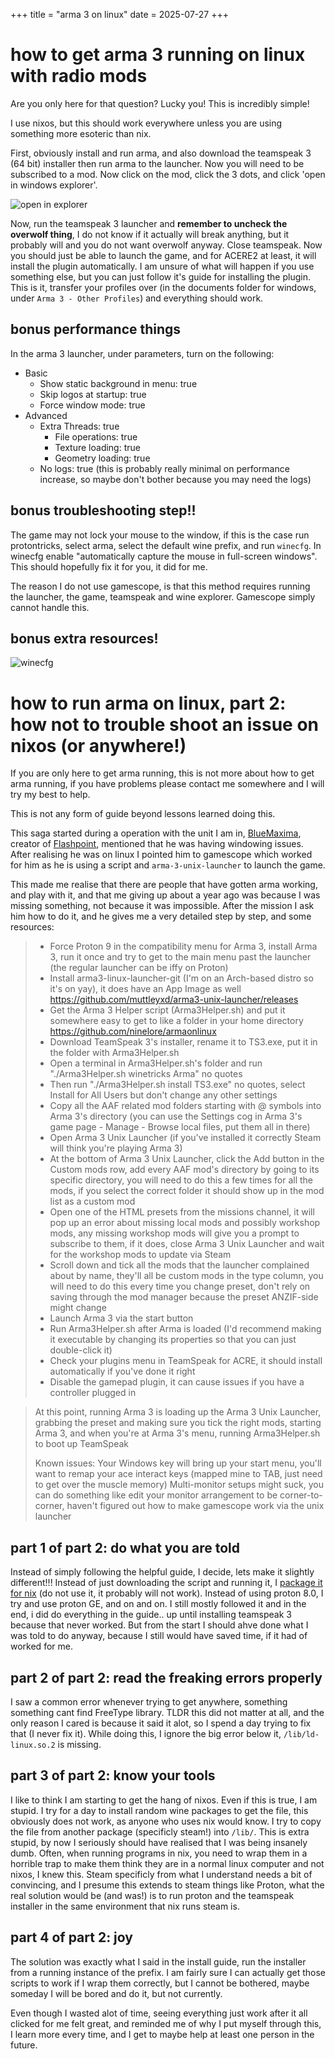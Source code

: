 +++
title = "arma 3 on linux"
date = 2025-07-27
+++

# how to get arma 3 running on linux with radio mods
Are you only here for that question? Lucky you! This is incredibly simple!

I use nixos, but this should work everywhere unless you are using something more esoteric than nix.

First, obviously install and run arma, and also download the teamspeak 3 (64 bit) installer then run arma to the launcher. Now you will need to be subscribed to a mod. Now click on the mod, click the 3 dots, and click 'open in windows explorer'.

![open in explorer](./open-in-explorer.png)

Now, run the teamspeak 3 launcher and **remember to uncheck the overwolf thing**, I do not know if it actually will break anything, but it probably will and you do not want overwolf anyway. Close teamspeak. Now you should just be able to launch the game, and for ACERE2 at least, it will install the plugin automatically. I am unsure of what will happen if you use something else, but you can just follow it's guide for installing the plugin. This is it, transfer your profiles over (in the documents folder for windows, under `Arma 3 - Other Profiles`) and everything should work.

## bonus performance things
In the arma 3 launcher, under parameters, turn on the following:
- Basic
  - Show static background in menu: true
  - Skip logos at startup: true
  - Force window mode: true
- Advanced
  - Extra Threads: true
    - File operations: true
    - Texture loading: true
    - Geometry loading: true
  - No logs: true (this is probably really minimal on performance increase, so maybe don't bother because you may need the logs)

## bonus troubleshooting step!!
The game may not lock your mouse to the window, if this is the case run protontricks, select arma, select the default wine prefix, and run `winecfg`. In winecfg enable "automatically capture the mouse in full-screen windows". This should hopefully fix it for you, it did for me.

The reason I do not use gamescope, is that this method requires running the launcher, the game, teamspeak and wine explorer. Gamescope simply cannot handle this.

## bonus extra resources!


![winecfg](./winecfg.png)

# how to run arma on linux, part 2: how not to trouble shoot an issue on nixos (or anywhere!)
If you are only here to get arma running, this is not more about how to get arma running, if you have problems please contact me somewhere and I will try my best to help.

This is not any form of guide beyond lessons learned doing this.

This saga started during a operation with the unit I am in, [BlueMaxima](<https://bluemaxima.org/>), creator of [Flashpoint](<https://flashpointarchive.org/>), mentioned that he was having windowing issues. After realising he was on linux I pointed him to gamescope which worked for him as he is using a script and `arma-3-unix-launcher` to launch the game.

This made me realise that there are people that have gotten arma working, and play with it, and that me giving up about a year ago was because I was missing something, not because it was impossible. After the mission I ask him how to do it, and he gives me a very detailed step by step, and some resources:

> - Force Proton 9 in the compatibility menu for Arma 3, install Arma 3, run it once and try to get to the main menu past the launcher (the regular launcher can be iffy on Proton)
> - Install arma3-linux-launcher-git (I'm on an Arch-based distro so it's on yay), it does have an App Image as well https://github.com/muttleyxd/arma3-unix-launcher/releases
> - Get the Arma 3 Helper script (Arma3Helper.sh) and put it somewhere easy to get to like a folder in your home directory https://github.com/ninelore/armaonlinux
> - Download TeamSpeak 3's installer, rename it to TS3.exe, put it in the folder with Arma3Helper.sh
> - Open a terminal in Arma3Helper.sh's folder and run "./Arma3Helper.sh winetricks Arma" no quotes
> - Then run "./Arma3Helper.sh install TS3.exe" no quotes, select Install for All Users but don't change any other settings
> - Copy all the AAF related mod folders starting with @ symbols into Arma 3's directory (you can use the Settings cog in Arma 3's game page - Manage - Browse local files, put them all in there)
> - Open Arma 3 Unix Launcher (if you've installed it correctly Steam will think you're playing Arma 3)
> - At the bottom of Arma 3 Unix Launcher, click the Add button in the Custom mods row, add every AAF mod's directory by going to its specific directory, you will need to do this a few times for all the mods, if you select the correct folder it should show up in the mod list as a custom mod
> - Open one of the HTML presets from the missions channel, it will pop up an error about missing local mods and possibly workshop mods, any missing workshop mods will give you a prompt to subscribe to them, if it does, close Arma 3 Unix Launcher and wait for the workshop mods to update via Steam
> - Scroll down and tick all the mods that the launcher complained about by name, they'll all be custom mods in the type column, you will need to do this every time you change preset, don't rely on saving through the mod manager because the preset ANZIF-side might change
 > - Launch Arma 3 via the start button
> - Run Arma3Helper.sh after Arma is loaded (I'd recommend making it executable by changing its properties so that you can just double-click it)
> - Check your plugins menu in TeamSpeak for ACRE, it should install automatically if you've done it right
> - Disable the gamepad plugin, it can cause issues if you have a controller plugged in

> At this point, running Arma 3 is loading up the Arma 3 Unix Launcher, grabbing the preset and making sure you tick the right mods, starting Arma 3, and when you're at Arma 3's menu, running Arma3Helper.sh to boot up TeamSpeak
> 
> Known issues:
> Your Windows key will bring up your start menu, you'll want to remap your ace interact keys (mapped mine to TAB, just need to get over the muscle memory)
> Multi-monitor setups might suck, you can do something like edit your monitor arrangement to be corner-to-corner, haven't figured out how to make gamescope work via the unix launcher

## part 1 of part 2: do what you are told
Instead of simply following the helpful guide, I decide, lets make it slightly different!!! Instead of just downloading the script and running it, I [package it for nix](<https://github.com/skoove/arma3helper-flake>) (do not use it, it probably will not work). Instead of using proton 8.0, I try and use proton GE, and on and on. I still mostly followed it and in the end, i did do everything in the guide.. up until installing teamspeak 3 because that never worked. But from the start I should ahve done what I was told to do anyway, because I still would have saved time, if it had of worked for me.

## part 2 of part 2: read the freaking errors properly
I saw a common error whenever trying to get anywhere, something something cant find FreeType library. TLDR this did not matter at all, and the only reason I cared is because it said it alot, so I spend a day trying to fix that (I never fix it). While doing this, I ignore the big error below it, `/lib/ld-linux.so.2` is missing.

## part 3 of part 2: know your tools
I like to think I am starting to get the hang of nixos. Even if this is true, I am stupid. I try for a day to install random wine packages to get the file, this obviously does not work, as anyone who uses nix would know. I try to copy the file from another package (specificly steam!) into `/lib/`. This is extra stupid, by now I seriously should have realised that I was being insanely dumb. Often, when running programs in nix, you need to wrap them in a horrible trap to make them think they are in a normal linux computer and not nixos, I knew this. Steam specificly from what I understand needs a bit of convincing, and I presume this extends to steam things like Proton, what the real solution would be (and was!) is to run proton and the teamspeak installer in the same environment that nix runs steam is.

## part 4 of part 2: joy
The solution was exactly what I said in the install guide, run the installer from a running instance of the prefix. I am fairly sure I can actually get those scripts to work if I wrap them correctly, but I cannot be bothered, maybe someday I will be bored and do it, but not currently.

Even though I wasted alot of time, seeing everything just work after it all clicked for me felt great, and reminded me of why I put myself through this, I learn more every time, and I get to maybe help at least one person in the future.

